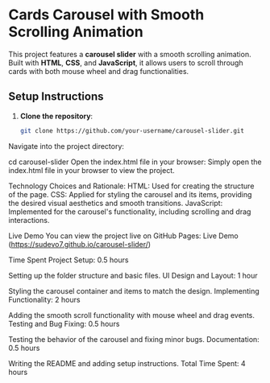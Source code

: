 # Cards Carousel with Smooth Scrolling Animation

This project features a **carousel slider** with a smooth scrolling animation. Built with **HTML**, **CSS**, and **JavaScript**, it allows users to scroll through cards with both mouse wheel and drag functionalities.

## Setup Instructions

1. **Clone the repository**:
   ```bash
   git clone https://github.com/your-username/carousel-slider.git
Navigate into the project directory:

cd carousel-slider
Open the index.html file in your browser: Simply open the index.html file in your browser to view the project.

Technology Choices and Rationale:
HTML: Used for creating the structure of the page.
CSS: Applied for styling the carousel and its items, providing the desired visual aesthetics and smooth transitions.
JavaScript: Implemented for the carousel's functionality, including scrolling and drag interactions.

Live Demo
You can view the project live on GitHub Pages: Live Demo (https://sudevo7.github.io/carousel-slider/)

Time Spent
Project Setup: 0.5 hours

Setting up the folder structure and basic files.
UI Design and Layout: 1 hour

Styling the carousel container and items to match the design.
Implementing Functionality: 2 hours

Adding the smooth scroll functionality with mouse wheel and drag events.
Testing and Bug Fixing: 0.5 hours

Testing the behavior of the carousel and fixing minor bugs.
Documentation: 0.5 hours

Writing the README and adding setup instructions.
Total Time Spent: 4 hours